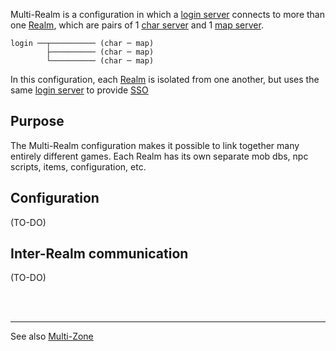 Multi-Realm is a configuration in which a [login server](Login-Server) connects to more than one [Realm](Realm), which are pairs of 1 [char server](Character-Server) and 1 [map server](Map-Server).

```
login ──┬────────── (char ─ map)
        ├────────── (char ─ map)
        └────────── (char ─ map)
```
In this configuration, each [Realm](Realm) is isolated from one another, but uses the same [login server](Login-Server) to provide [SSO](https://en.wikipedia.org/wiki/Single_sign-on)

## Purpose
The Multi-Realm configuration makes it possible to link together many entirely different games. Each Realm has its own separate mob dbs, npc scripts, items, configuration, etc.

## Configuration
(TO-DO)

## Inter-Realm communication
(TO-DO)


<br><br>

---
See also [Multi-Zone](Multi-Zone)